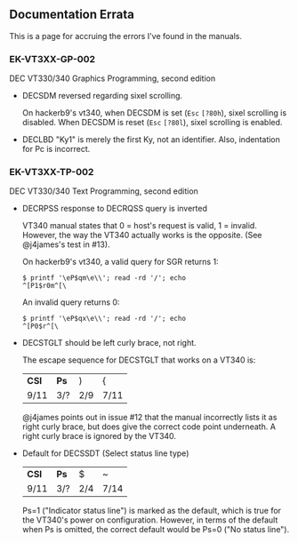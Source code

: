 ## Documentation Errata

This is a page for accruing the errors I've found in the manuals.

### EK-VT3XX-GP-002

DEC VT330/340 Graphics Programming, second edition

* DECSDM reversed regarding sixel scrolling.

  On hackerb9's vt340, when DECSDM is set (`Esc` `[?80h`), sixel scrolling is
  disabled. When DECSDM is reset (`Esc` `[?80l`), sixel scrolling is enabled.

* DECLBD "Ky1" is merely the first Ky, not an identifier. Also,
  indentation for Pc is incorrect.


### EK-VT3XX-TP-002

DEC VT330/340 Text Programming, second edition

* DECRPSS response to DECRQSS query is inverted

  VT340 manual states that 0 = host's request is valid, 1 = invalid.
  However, the way the VT340 actually works is the opposite. (See
  @j4james's test in #13).

  On hackerb9's vt340, a valid query for SGR returns 1:
  ```
  $ printf '\eP$qm\e\\'; read -rd '/'; echo
  ^[P1$r0m^[\
  ```

  An invalid query returns 0:
  ```
  $ printf '\eP$qx\e\\'; read -rd '/'; echo
  ^[P0$r^[\
  ```

* DECSTGLT should be left curly brace, not right.

  The escape sequence for DECSTGLT that works on a VT340 is:

  |       |      |   |    |
  |:------|:-----|:--|:---|
  |**CSI**|**Ps**| ) | {  |
  |  9/11 |  3/? |2/9|7/11|

  @j4james points out in issue #12 that the manual incorrectly lists
  it as right curly brace, but does give the correct code point
  underneath. A right curly brace is ignored by the VT340.

* Default for DECSSDT (Select status line type)

  |       |      |   |    |
  |:------|:-----|:--|:---|
  |**CSI**|**Ps**| $ | ~  |
  |  9/11 |  3/? |2/4|7/14|

  Ps=1 ("Indicator status line") is marked as the default, which is
  true for the VT340's power on configuration. However, in terms of
  the default when Ps is omitted, the correct default would be Ps=0
  ("No status line").

